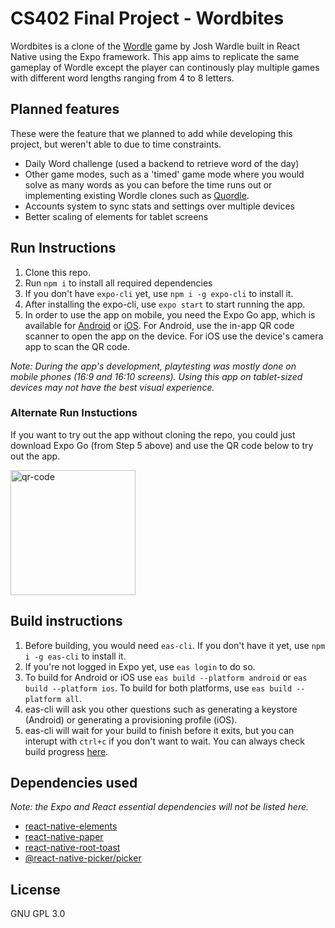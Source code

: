 # CS402 Final Project - Wordbites
Wordbites is a clone of the [Wordle](https://www.nytimes.com/games/wordle/index.html) game by Josh Wardle built in React Native using the Expo framework. This app aims to replicate the same gameplay of Wordle except the player can continously play multiple games with different word lengths ranging from 4 to 8 letters.

## Planned features
These were the feature that we planned to add while developing this project, but weren't able to due to time constraints. 
- Daily Word challenge (used a backend to retrieve word of the day)
- Other game modes, such as a 'timed' game mode where you would solve as many words as you can before the time runs out or implementing existing Wordle clones such as [Quordle](https://www.quordle.com/).
- Accounts system to sync stats and settings over multiple devices
- Better scaling of elements for tablet screens
## Run Instructions
1) Clone this repo.
2) Run `npm i` to install all required dependencies
3) If you don't have `expo-cli` yet, use `npm i -g expo-cli` to install it.
4) After installing the expo-cli, use `expo start` to start running the app.
5) In order to use the app on mobile, you need the Expo Go app, which is available for [Android](https://play.google.com/store/apps/details?id=host.exp.exponent) or [iOS](https://apps.apple.com/us/app/expo-go/id982107779). For Android, use the in-app QR code scanner to open the app on the device. For iOS use the device's camera app to scan the QR code.

*Note: During the app's development, playtesting was mostly done on mobile phones (16:9 and 16:10 screens). Using this app on tablet-sized devices may not have the best visual experience.*

### **Alternate Run Instuctions**
If you want to try out the app without cloning the repo, you could just download Expo Go (from Step 5 above) and use the QR code below to try out the app.

<img src="https://github.com/angelolz1/CS402-Wordbites/blob/main/qr.svg?raw=true" alt="qr-code" width="200" height="200"/>

## Build instructions
1) Before building, you would need `eas-cli`. If you don't have it yet, use `npm i -g eas-cli` to install it.
2) If you're not logged in Expo yet, use `eas login` to do so.
3) To build for Android or iOS use `eas build --platform android` or `eas build --platform ios`. To build for both platforms, use `eas build --platform all`.
4) eas-cli will ask you other questions such as generating a keystore (Android) or generating a provisioning profile (iOS).
5) eas-cli will wait for your build to finish before it exits, but you can interupt with `ctrl+c` if you don't want to wait. You can always check build progress [here](https://expo.dev/builds).

## Dependencies used 
*Note: the Expo and React essential dependencies will not be listed here.*
- [react-native-elements](https://github.com/react-native-elements/react-native-elements)
- [react-native-paper](https://callstack.github.io/react-native-paper/)
- [react-native-root-toast](https://github.com/magicismight/react-native-root-toast)
- [@react-native-picker/picker](https://github.com/react-native-picker/picker)

## License
GNU GPL 3.0
